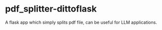 # pdf_splitter-dittoflask
A flask app which simply splits pdf file, can be useful for LLM applications. 
